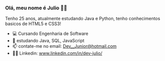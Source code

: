 ### Olá, meu nome é Julio 🐱‍👤
Tenho 25 anos, atualmente estudando Java e Python, tenho conhecimentos basicos de HTML5 e CSS3!

- 💻 Cursando Engenharia de Software
- 🌱 estudando Java, SQL, JavaScript
- 📫 contate-me no email: Dev__Junior@hotmail.com
- 🐱‍🏍 Linkedin: www.linkedin.com/in/dev-julio/
